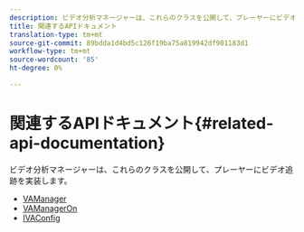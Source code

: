 ```yaml
---
description: ビデオ分析マネージャーは、これらのクラスを公開して、プレーヤーにビデオ追跡を実装します。
title: 関連するAPIドキュメント
translation-type: tm+mt
source-git-commit: 89bdda1d4bd5c126f19ba75a819942df901183d1
workflow-type: tm+mt
source-wordcount: '85'
ht-degree: 0%

---
```



# 関連するAPIドキュメント{#related-api-documentation}

ビデオ分析マネージャーは、これらのクラスを公開して、プレーヤーにビデオ追跡を実装します。

* [VAManager](https://help.adobe.com/en_US/primetime/api/reference_implementation/android/javadoc/com/adobe/primetime/reference/manager/VAManager.html)
* [VAManagerOn](https://help.adobe.com/en_US/primetime/api/reference_implementation/android/javadoc/com/adobe/primetime/reference/manager/VAManagerOn.html)
* [IVAConfig](https://help.adobe.com/en_US/primetime/api/reference_implementation/android/javadoc/com/adobe/primetime/reference/config/IVAConfig.html)